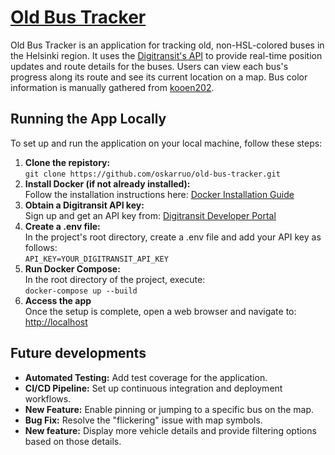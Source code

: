 # [Old Bus Tracker](http://35.228.203.232/)

Old Bus Tracker is an application for tracking old, non-HSL-colored buses in the Helsinki region. It uses the [Digitransit's API](https://digitransit.fi/en/developers/apis/1-routing-api/) to provide real-time position updates and route details for the buses. Users can view each bus's progress along its route and see its current location on a map. Bus color information is manually gathered from [kooen202](https://www.kooen202.com/39920).

## Running the App Locally
To set up and run the application on your local machine, follow these steps:
1. **Clone the repistory:**  
`git clone https://github.com/oskarruo/old-bus-tracker.git`
2. **Install Docker (if not already installed):**  
Follow the installation instructions here: [Docker Installation Guide](https://docs.docker.com/engine/install/)
3. **Obtain a Digitransit API key:**  
Sign up and get an API key from: [Digitransit Developer Portal](https://portal-api.digitransit.fi/product#product=digitransit-developer-api)
4. **Create a .env file:**  
In the project's root directory, create a .env file and add your API key as follows:  
`API_KEY=YOUR_DIGITRANSIT_API_KEY`  
5. **Run Docker Compose:**  
In the root directory of the project, execute:  
`docker-compose up --build`
6. **Access the app**  
Once the setup is complete, open a web browser and navigate to: [http://localhost](http://localhost)

## Future developments

- **Automated Testing:** Add test coverage for the application.
- **CI/CD Pipeline:** Set up continuous integration and deployment workflows.
- **New Feature:** Enable pinning or jumping to a specific bus on the map.
- **Bug Fix:** Resolve the "flickering" issue with map symbols.
- **New feature:** Display more vehicle details and provide filtering options based on those details.
